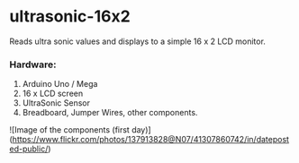 # ultrasonic-16x2
Reads ultra sonic values and displays to a simple 16 x 2 LCD monitor.

### Hardware:

1. Arduino Uno / Mega 
2. 16 x LCD screen 
3. UltraSonic Sensor
4. Breadboard, Jumper Wires, other components.

![Image of the components (first day)]
(https://www.flickr.com/photos/137913828@N07/41307860742/in/dateposted-public/)

